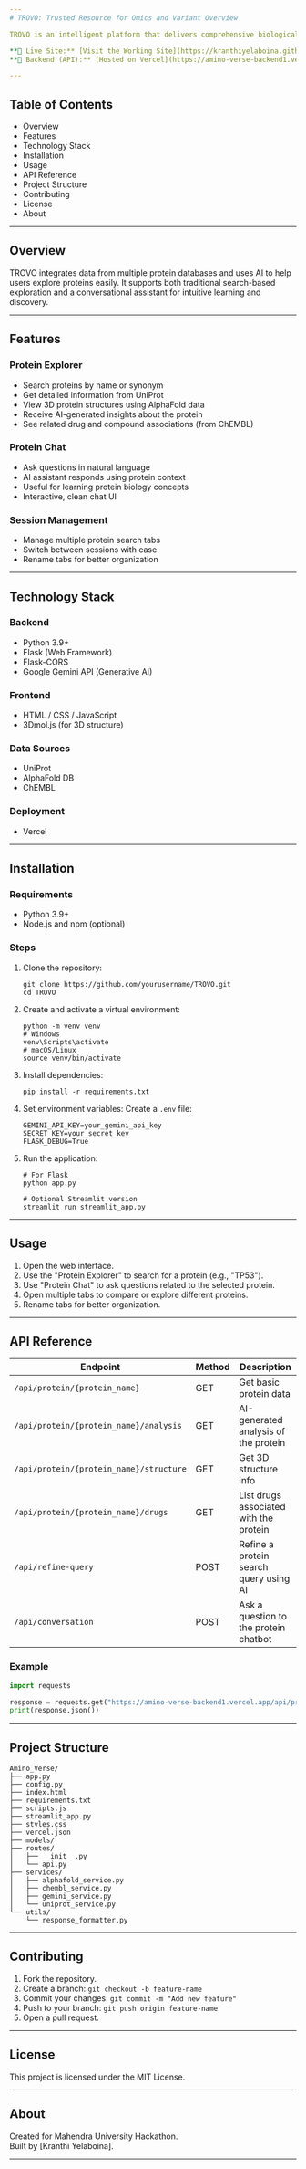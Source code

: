 ```yaml
---
# TROVO: Trusted Resource for Omics and Variant Overview

TROVO is an intelligent platform that delivers comprehensive biological insights into human proteins — including structure, function, disease associations, and molecular interactions — through a seamless, conversational interface.

**🔗 Live Site:** [Visit the Working Site](https://kranthiyelaboina.github.io/Trusted-Resource-for-Omics-and-Variant-Overview/)  
**🔧 Backend (API):** [Hosted on Vercel](https://amino-verse-backend1.vercel.app/)

---
```



## Table of Contents

- Overview  
- Features  
- Technology Stack  
- Installation  
- Usage  
- API Reference  
- Project Structure  
- Contributing  
- License  
- About  

---

## Overview

TROVO integrates data from multiple protein databases and uses AI to help users explore proteins easily. It supports both traditional search-based exploration and a conversational assistant for intuitive learning and discovery.

---

## Features

### Protein Explorer

- Search proteins by name or synonym
- Get detailed information from UniProt
- View 3D protein structures using AlphaFold data
- Receive AI-generated insights about the protein
- See related drug and compound associations (from ChEMBL)

### Protein Chat

- Ask questions in natural language
- AI assistant responds using protein context
- Useful for learning protein biology concepts
- Interactive, clean chat UI

### Session Management

- Manage multiple protein search tabs
- Switch between sessions with ease
- Rename tabs for better organization

---

## Technology Stack

### Backend

- Python 3.9+
- Flask (Web Framework)
- Flask-CORS
- Google Gemini API (Generative AI)

### Frontend

- HTML / CSS / JavaScript
- 3Dmol.js (for 3D structure)

### Data Sources

- UniProt
- AlphaFold DB
- ChEMBL

### Deployment

- Vercel

---

## Installation

### Requirements

- Python 3.9+
- Node.js and npm (optional)

### Steps

1. Clone the repository:
   ```
   git clone https://github.com/yourusername/TROVO.git
   cd TROVO
   ```

2. Create and activate a virtual environment:
   ```
   python -m venv venv
   # Windows
   venv\Scripts\activate
   # macOS/Linux
   source venv/bin/activate
   ```

3. Install dependencies:
   ```
   pip install -r requirements.txt
   ```

4. Set environment variables:
   Create a `.env` file:
   ```
   GEMINI_API_KEY=your_gemini_api_key
   SECRET_KEY=your_secret_key
   FLASK_DEBUG=True
   ```

5. Run the application:
   ```
   # For Flask
   python app.py

   # Optional Streamlit version
   streamlit run streamlit_app.py
   ```

---

## Usage

1. Open the web interface.
2. Use the "Protein Explorer" to search for a protein (e.g., "TP53").
3. Use "Protein Chat" to ask questions related to the selected protein.
4. Open multiple tabs to compare or explore different proteins.
5. Rename tabs for better organization.

---

## API Reference

| Endpoint                                  | Method | Description                                 |
|------------------------------------------|--------|---------------------------------------------|
| `/api/protein/{protein_name}`            | GET    | Get basic protein data                      |
| `/api/protein/{protein_name}/analysis`   | GET    | AI-generated analysis of the protein        |
| `/api/protein/{protein_name}/structure`  | GET    | Get 3D structure info                       |
| `/api/protein/{protein_name}/drugs`      | GET    | List drugs associated with the protein      |
| `/api/refine-query`                      | POST   | Refine a protein search query using AI      |
| `/api/conversation`                      | POST   | Ask a question to the protein chatbot       |

### Example

```python
import requests

response = requests.get("https://amino-verse-backend1.vercel.app/api/protein/insulin")
print(response.json())
```

---

## Project Structure

```
Amino_Verse/
├── app.py
├── config.py
├── index.html
├── requirements.txt
├── scripts.js
├── streamlit_app.py
├── styles.css
├── vercel.json
├── models/
├── routes/
│   ├── __init__.py
│   └── api.py
├── services/
│   ├── alphafold_service.py
│   ├── chembl_service.py
│   ├── gemini_service.py
│   └── uniprot_service.py
└── utils/
    └── response_formatter.py
```

---

## Contributing

1. Fork the repository.
2. Create a branch: `git checkout -b feature-name`
3. Commit your changes: `git commit -m "Add new feature"`
4. Push to your branch: `git push origin feature-name`
5. Open a pull request.

---

## License

This project is licensed under the MIT License.

---

## About

Created for Mahendra University Hackathon.  
Built by [Kranthi Yelaboina].

---
